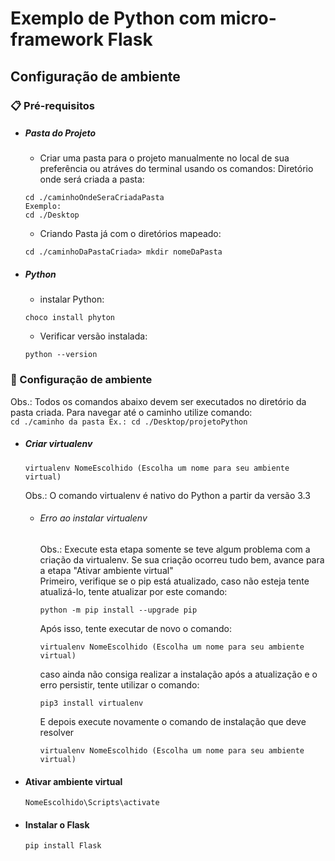 # Exemplo de Python com micro-framework Flask
## Configuração de ambiente


### 📋 Pré-requisitos
  * ##### Pasta do Projeto

    * Criar uma pasta para o projeto manualmente no local de sua preferência ou atráves do terminal usando os comandos:
    Diretório onde será criada a pasta:
    ```
    cd ./caminhoOndeSeraCriadaPasta
    Exemplo:
    cd ./Desktop
    ```
    * Criando Pasta já com o diretórios mapeado:
    ```
    cd ./caminhoDaPastaCriada> mkdir nomeDaPasta
    ```
  * ##### Python
    * instalar Python:
    ```
    choco install phyton
    ```
    * Verificar versão instalada:
    ```
    python --version
    ```

### 🔧 Configuração de ambiente
  Obs.: Todos os comandos abaixo devem ser executados no diretório da pasta criada.
  Para navegar até o caminho utilize  comando:  
    ```
    cd ./caminho da pasta
    Ex.: cd ./Desktop/projetoPython
    ```

  * ##### Criar virtualenv
  
    ```
    virtualenv NomeEscolhido (Escolha um nome para seu ambiente virtual)
    ```
    Obs.: O comando virtualenv é nativo do Python a partir da versão 3.3
    
      * ###### Erro ao instalar virtualenv
         Obs.: Execute esta etapa somente se teve algum problema com a criação da virtualenv. Se sua criação ocorreu tudo bem, avance para a etapa "Ativar ambiente virtual"     
         Primeiro, verifique se o pip está atualizado, caso não esteja tente atualizá-lo, tente atualizar por este comando:
          ```
          python -m pip install --upgrade pip
         
          ```
         Após isso, tente executar de novo o comando:
           ```
           virtualenv NomeEscolhido (Escolha um nome para seu ambiente virtual)
           ```

         caso ainda não consiga realizar a instalação após a atualização e o erro persistir, tente utilizar o comando:
           ```
           pip3 install virtualenv
           ```
         E depois execute novamente o comando de instalação que deve resolver
           ```
           virtualenv NomeEscolhido (Escolha um nome para seu ambiente virtual)
           ```
           
  * #### Ativar ambiente virtual
    ```
    NomeEscolhido\Scripts\activate
    ```

  * #### Instalar o Flask
    ```
    pip install Flask
    ```




